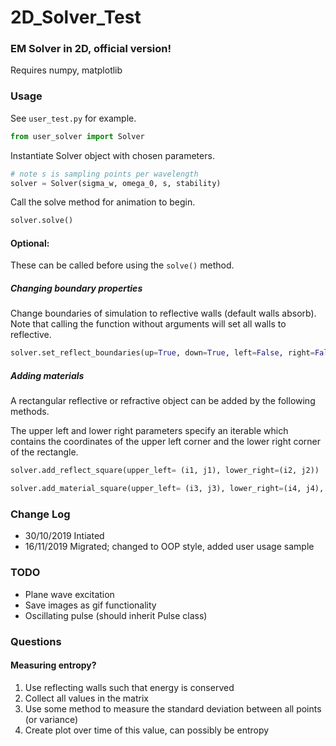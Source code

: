 2D_Solver_Test
==============

### EM Solver in 2D, official version!
Requires numpy, matplotlib

### Usage
See ```user_test.py``` for example.

```python
from user_solver import Solver
```

Instantiate Solver object with chosen parameters.
``` python
# note s is sampling points per wavelength
solver = Solver(sigma_w, omega_0, s, stability)
```
Call the solve method for animation to begin.
```python
solver.solve()
```
#### Optional:
These can be called before using the ```solve()``` method. 

##### Changing boundary properties
Change boundaries of simulation to reflective walls (default walls absorb).  
Note that calling the function without arguments will set all walls to reflective.
```python
solver.set_reflect_boundaries(up=True, down=True, left=False, right=False)
```

##### Adding materials
A rectangular reflective or refractive object can be added by the following methods.

The upper left and lower right parameters specify an iterable which contains the coordinates of the
upper left corner and the lower right corner of the rectangle.
```python
solver.add_reflect_square(upper_left= (i1, j1), lower_right=(i2, j2))

solver.add_material_square(upper_left= (i3, j3), lower_right=(i4, j4), epsilon_rel, mu_rel)
```

### Change Log


* 30/10/2019 Intiated
* 16/11/2019 Migrated; changed to OOP style, added user usage sample

### TODO

* Plane wave excitation
* Save images as gif functionality
* Oscillating pulse (should inherit Pulse class)

### Questions

#### Measuring entropy?
1. Use reflecting walls such that energy is conserved
2. Collect all values in the matrix 
3. Use some method to measure the standard deviation between all points (or variance)
4. Create plot over time of this value, can possibly be entropy
